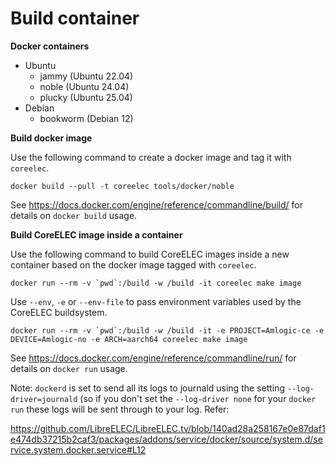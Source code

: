 # Build container

**Docker containers**
- Ubuntu
  - jammy     (Ubuntu 22.04)
  - noble     (Ubuntu 24.04)
  - plucky    (Ubuntu 25.04)
- Debian
  - bookworm  (Debian 12)

**Build docker image**

Use the following command to create a docker image and tag it with `coreelec`.

```
docker build --pull -t coreelec tools/docker/noble
```

See https://docs.docker.com/engine/reference/commandline/build/ for details on `docker build` usage.

**Build CoreELEC image inside a container**

Use the following command to build CoreELEC images inside a new container based on the docker image tagged with `coreelec`.

```
docker run --rm -v `pwd`:/build -w /build -it coreelec make image
```

Use `--env`, `-e` or `--env-file` to pass environment variables used by the CoreELEC buildsystem.

```
docker run --rm -v `pwd`:/build -w /build -it -e PROJECT=Amlogic-ce -e DEVICE=Amlogic-no -e ARCH=aarch64 coreelec make image
```

See https://docs.docker.com/engine/reference/commandline/run/ for details on `docker run` usage.

Note: `dockerd` is set to send all its logs to journald using the setting `--log-driver=journald` (so if you don't set the `--log-driver none` for your `docker run` these logs will be sent through to your log.
Refer:

https://github.com/LibreELEC/LibreELEC.tv/blob/140ad28a258167e0e87daf1e474db37215b2caf3/packages/addons/service/docker/source/system.d/service.system.docker.service#L12
